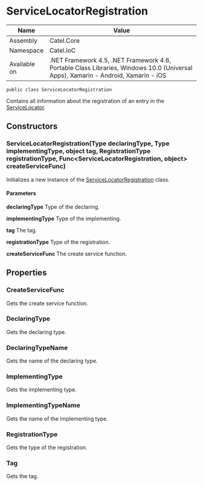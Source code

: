 

# ServiceLocatorRegistration

Name|Value
---|---
Assembly|Catel.Core
Namespace|Catel.IoC
Available on|.NET Framework 4.5, .NET Framework 4.6, Portable Class Libraries, Windows 10.0 (Universal Apps), Xamarin - Android, Xamarin - iOS

```
public class ServiceLocatorRegistration
```

Contains all information about the registration of an entry in the [ServiceLocator](#).



## Constructors

### ServiceLocatorRegistration(Type declaringType, Type implementingType, object tag, RegistrationType registrationType, Func<ServiceLocatorRegistration, object> createServiceFunc)

Initializes a new instance of the [ServiceLocatorRegistration](#) class.

#### Parameters

**declaringType**
Type of the declaring.

**implementingType**
Type of the implementing.

**tag**
The tag.

**registrationType**
Type of the registration.

**createServiceFunc**
The create service function.



## Properties

### CreateServiceFunc

Gets the create service function.



### DeclaringType

Gets the declaring type.



### DeclaringTypeName

Gets the name of the declaring type.



### ImplementingType

Gets the implementing type.



### ImplementingTypeName

Gets the name of the implementing type.



### RegistrationType

Gets the type of the registration.



### Tag

Gets the tag.



